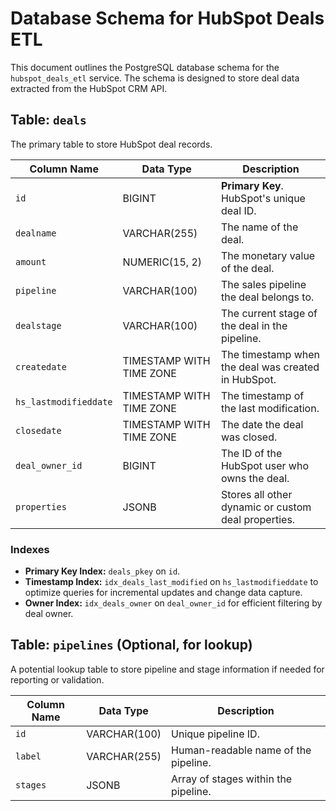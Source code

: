 # Database Schema for HubSpot Deals ETL

This document outlines the PostgreSQL database schema for the `hubspot_deals_etl` service. The schema is designed to store deal data extracted from the HubSpot CRM API.

## Table: `deals`

The primary table to store HubSpot deal records.

| Column Name            | Data Type          | Description                                           |
|------------------------|--------------------|-------------------------------------------------------|
| `id`                   | BIGINT             | **Primary Key**. HubSpot's unique deal ID.            |
| `dealname`             | VARCHAR(255)       | The name of the deal.                                 |
| `amount`               | NUMERIC(15, 2)     | The monetary value of the deal.                       |
| `pipeline`             | VARCHAR(100)       | The sales pipeline the deal belongs to.               |
| `dealstage`            | VARCHAR(100)       | The current stage of the deal in the pipeline.        |
| `createdate`           | TIMESTAMP WITH TIME ZONE | The timestamp when the deal was created in HubSpot. |
| `hs_lastmodifieddate`  | TIMESTAMP WITH TIME ZONE | The timestamp of the last modification.            |
| `closedate`            | TIMESTAMP WITH TIME ZONE | The date the deal was closed.                     |
| `deal_owner_id`        | BIGINT             | The ID of the HubSpot user who owns the deal.         |
| `properties`           | JSONB              | Stores all other dynamic or custom deal properties.   |

### Indexes

* **Primary Key Index:** `deals_pkey` on `id`.
* **Timestamp Index:** `idx_deals_last_modified` on `hs_lastmodifieddate` to optimize queries for incremental updates and change data capture.
* **Owner Index:** `idx_deals_owner` on `deal_owner_id` for efficient filtering by deal owner.

## Table: `pipelines` (Optional, for lookup)

A potential lookup table to store pipeline and stage information if needed for reporting or validation.

| Column Name    | Data Type     | Description                           |
|----------------|---------------|---------------------------------------|
| `id`           | VARCHAR(100)  | Unique pipeline ID.                   |
| `label`        | VARCHAR(255)  | Human-readable name of the pipeline.  |
| `stages`       | JSONB         | Array of stages within the pipeline.  |
